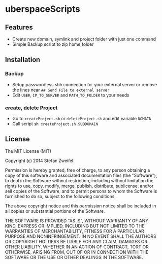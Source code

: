 # uberspaceScripts

## Features

* Create new domain, symlink and project folder with just one command
* Simple Backup script to zip home folder

## Installation

### Backup

* Setup passwordless shh connection for your external server or remove the lines near `## Send File to external server`
* Edit `USER`, `IP_TO_SERVER` and `PATH_TO_FOLDER` to your needs

### create, delete Project

* Go to `createProject.sh` or `deleteProject.sh` and edit variable `DOMAIN`
* Call script `sh createProject.sh SUBDOMAIN`

## License

The MIT License (MIT)

Copyright (c) 2014 Stefan Zweifel

Permission is hereby granted, free of charge, to any person obtaining a copy of
this software and associated documentation files (the "Software"), to deal in
the Software without restriction, including without limitation the rights to
use, copy, modify, merge, publish, distribute, sublicense, and/or sell copies of
the Software, and to permit persons to whom the Software is furnished to do so,
subject to the following conditions:

The above copyright notice and this permission notice shall be included in all
copies or substantial portions of the Software.

THE SOFTWARE IS PROVIDED "AS IS", WITHOUT WARRANTY OF ANY KIND, EXPRESS OR
IMPLIED, INCLUDING BUT NOT LIMITED TO THE WARRANTIES OF MERCHANTABILITY, FITNESS
FOR A PARTICULAR PURPOSE AND NONINFRINGEMENT. IN NO EVENT SHALL THE AUTHORS OR
COPYRIGHT HOLDERS BE LIABLE FOR ANY CLAIM, DAMAGES OR OTHER LIABILITY, WHETHER
IN AN ACTION OF CONTRACT, TORT OR OTHERWISE, ARISING FROM, OUT OF OR IN
CONNECTION WITH THE SOFTWARE OR THE USE OR OTHER DEALINGS IN THE SOFTWARE.

